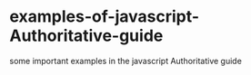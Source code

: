 # examples-of-javascript-Authoritative-guide
some important examples in the javascript Authoritative guide
